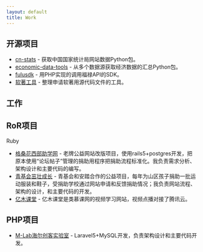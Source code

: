 ```yaml
---
layout: default
title: Work
---
```


## 开源项目

* [cn-stats](https://pypi.org/project/cn-stats/) - 获取中国国家统计局网站数据Python包。
* [economic-data-tools](https://pypi.org/project/economic-data-tools/) - 从多个数据源获取经济数据的汇总Python包。
* [fulusdk](https://github.com/songjian/fulusdk) - 用PHP实现的调用福禄API的SDK。
* [软著工具](https://github.com/songjian/ruanzhu) - 整理申请软著用源代码文件的工具。

## 工作

## RoR项目
Ruby

* [格桑花西部助学网](http://www.gesanghua.org/) - 老牌公益网站改版项目，使用rails5+postgres开发，把原本使用“论坛帖子”管理的捐助用程序把捐助流程标准化。我负责需求分析、架构设计和主要代码的编写。
* [青基会茁壮成长](http://zzcz.wikiflyer.cn/) - 青基会和安踏合作的公益项目，每年为山区孩子捐助一批运动服装和鞋子，受捐助学校通过网站申请和反馈捐助情况；我负责网站流程、架构的设计，和主要代码的开发。
* [亿木课堂](http://www.ymooc.com.cn/) - 亿木课堂是类慕课网的视频学习网站，视频点播对接了腾讯云。

## PHP项目

* [M-Lab海尔创客实验室](http://lab.haier.com/) - Laravel5+MySQL开发，负责架构设计和主要代码开发。
